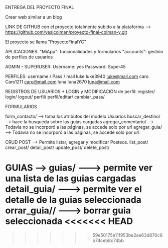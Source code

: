 ENTREGA DEL PROYECTO FINAL
	
Crear web similar a un blog

LINK DE GITHUB con el proyecto totalmente subido a la plataforma --> https://github.com/yesicolman/proyecto-final-colman-y.git
	
El proyecto se llama "ProyectoFinalYC"

APLICACIONES: 
"MiApp": funcionalidades y formularios
"accounts": gestión de perfiles de usuarios
	


ADMIN - SUPERUSER:
Username: yes
Password: Super45
		
PERFILES:
username / Pass / mail 
luke  luke3940  luke@mail.com
caro  Caro1211  caro@mail.com
luna  luna2670  luna@mail.com

REGISTROS DE USUARIOS + LOGIN y MODIFICACIÓN de perfil: 
register/ 
login/
logout/
perfil/
perfil/editar/
cambiar_pass/
		
FORMULARIOS


form_contacto/   --> toma los atributos del modelo Usuarios
buscar_destino/  --> hace la busqueda sobre las guias cargadas
agregar_comentario/  --> Todavia no se incorporó a las páginas, se accede solo por url
agregar_guia/    --> Todavia no se incorporó a las páginas, se accede solo por url


			
CRUD POST --> Permite listar, agregar y modificar Posteos.
list_post/
crear_post/
detail_post/
update_post/
delete_post/

GUIAS --> 
guias/   ---> permite ver una lista de las guias cargadas
detail_guia/ ---> permite ver el detalle de la guias seleccionada
orrar_guia/<pk>/ ---> borrar guia seleccionada
<<<<<<< HEAD
=======



>>>>>>> 59e50175e11f953be2ae63d870c6b74ceb8c74bb

